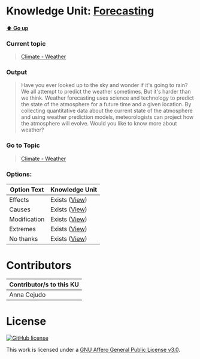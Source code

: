 # Knowledge Unit: [Forecasting](../../knowledge_units/climate-weather/forecasting.md)

#### [:arrow_up: Go up](../../topics/climate-weather.md)
### Current topic
> [Climate - Weather](../../topics/climate-weather.md)
### Output
> Have you ever looked up to the sky and wonder if it&#039;s going to rain? We all attempt to predict the weather sometimes. But it&#039;s harder than we think. Weather forecasting uses science and technology to predict the state of the atmosphere for a future time and a given location. By collecting quantitative data about the current state of the atmosphere and using weather prediction models, meteorologists can project how the atmosphere will evolve. Would you like to know more about weather?
### Go to Topic
> [Climate - Weather](../../topics/climate-weather.md)

### Options: 

| Option Text | Knowledge Unit |
| - | - |  
| Effects  |  Exists ([View](../../knowledge_units/climate-weather/effects.md))  |  
| Causes  |  Exists ([View](../../knowledge_units/climate-weather/causes.md))  |  
| Modification  |  Exists ([View](../../knowledge_units/climate-weather/modification.md))  |  
| Extremes  |  Exists ([View](../../knowledge_units/climate-weather/extremes.md))  |  
| No thanks  |  Exists ([View](../../knowledge_units/climate-weather/no-thanks.md))  | 

# Contributors

| Contributor/s to this KU |
| - | 
| Anna Cejudo |

# License
[![GitHub license](https://img.shields.io/github/license/inbrainz/cerebro)](https://github.com/inbrainz/cerebro/blob/master/LICENSE)

This work is licensed under a [GNU Affero General Public License v3.0](https://www.gnu.org/licenses/agpl-3.0.txt).